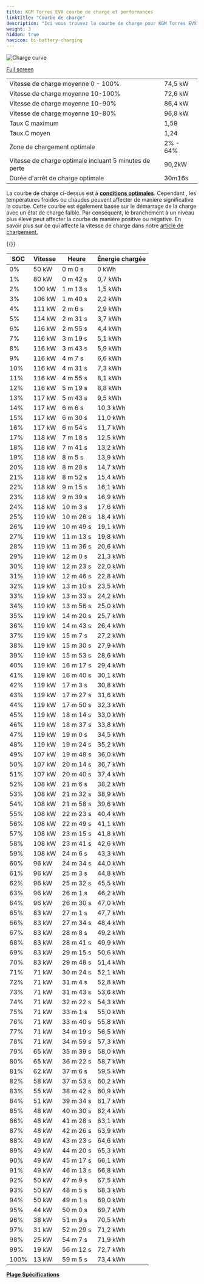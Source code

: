 ```yaml
---
title: KGM Torres EVX courbe de charge et performances
linktitle: "Courbe de charge"
description: "Ici vous trouvez la courbe de charge pour KGM Torres EVX."
weight: 3
hidden: true
navicon: bi-battery-charging
---
```

<!-- markdownlint-disable MD033 -->
<img src="/images/models/kgm/torres/torres_evx/chargingcurve.svg" alt="Charge curve" class="img-fluid">

[Full screen](/images/models/kgm/torres/torres_evx/chargingcurve.svg)


<table class="table table-striped border">
<tbody>
<tr>
<td>Vitesse de charge moyenne 0 - 100%</td><td>74,5 kW</td>
</tr>
<tr>
<td>Vitesse de charge moyenne 10-100%</td><td>72,6 kW</td>
</tr>
<tr>
<td>Vitesse de charge moyenne 10-90%</td><td>86,4 kW</td>
</tr>
<tr>
<td>Vitesse de charge moyenne 10-80%</td><td>96,8 kW</td>
</tr>
<tr>
<td>Taux C maximum</td><td>1,59</td>
</tr>
<tr>
<td>Taux C moyen</td><td>1,24</td>
</tr>
<tr>
<td>Zone de chargement optimale</td><td>2% - 64%</td>
</tr>
<tr>
<td>Vitesse de charge optimale incluant 5 minutes de perte</td><td>90,2kW</td>
</tr>
<tr>
<td>Durée d'arrêt de charge optimale</td><td>30m16s</td>
</tr>
</tbody>
</table>


La courbe de charge ci-dessus est à **[conditions optimales](../../../../../technology/battery/charging/#temperature)**. Cependant , les températures froides ou chaudes peuvent affecter de manière significative la courbe. Cette courbe est également basée sur le démarrage de la charge avec un état de charge faible. Par conséquent, le branchement à un niveau plus élevé peut affecter la courbe de manière positive ou négative. En savoir plus sur ce qui affecte la vitesse de charge dans notre [article de chargement.](../../../../../technology/battery/charging/)


{{<evkxdisplayaddarticle />}}
<table class="table table-striped border">
<thead>
<tr><th>SOC</th><th>Vitesse</th><th>Heure</th><th>Énergie chargée</th></tr>
</thead>
<tbody>
<tr>
<td>0%</td><td>50 kW</td><td> 0 m 0 s </td><td>0 kWh </td>
</tr>
<tr>
<td>1%</td><td>80 kW</td><td> 0 m 42 s </td><td>0,7 kWh </td>
</tr>
<tr>
<td>2%</td><td>100 kW</td><td> 1 m 13 s </td><td>1,5 kWh </td>
</tr>
<tr>
<td>3%</td><td>106 kW</td><td> 1 m 40 s </td><td>2,2 kWh </td>
</tr>
<tr>
<td>4%</td><td>111 kW</td><td> 2 m 6 s </td><td>2,9 kWh </td>
</tr>
<tr>
<td>5%</td><td>114 kW</td><td> 2 m 31 s </td><td>3,7 kWh </td>
</tr>
<tr>
<td>6%</td><td>116 kW</td><td> 2 m 55 s </td><td>4,4 kWh </td>
</tr>
<tr>
<td>7%</td><td>116 kW</td><td> 3 m 19 s </td><td>5,1 kWh </td>
</tr>
<tr>
<td>8%</td><td>116 kW</td><td> 3 m 43 s </td><td>5,9 kWh </td>
</tr>
<tr>
<td>9%</td><td>116 kW</td><td> 4 m 7 s </td><td>6,6 kWh </td>
</tr>
<tr>
<td>10%</td><td>116 kW</td><td> 4 m 31 s </td><td>7,3 kWh </td>
</tr>
<tr>
<td>11%</td><td>116 kW</td><td> 4 m 55 s </td><td>8,1 kWh </td>
</tr>
<tr>
<td>12%</td><td>116 kW</td><td> 5 m 19 s </td><td>8,8 kWh </td>
</tr>
<tr>
<td>13%</td><td>117 kW</td><td> 5 m 43 s </td><td>9,5 kWh </td>
</tr>
<tr>
<td>14%</td><td>117 kW</td><td> 6 m 6 s </td><td>10,3 kWh </td>
</tr>
<tr>
<td>15%</td><td>117 kW</td><td> 6 m 30 s </td><td>11,0 kWh </td>
</tr>
<tr>
<td>16%</td><td>117 kW</td><td> 6 m 54 s </td><td>11,7 kWh </td>
</tr>
<tr>
<td>17%</td><td>118 kW</td><td> 7 m 18 s </td><td>12,5 kWh </td>
</tr>
<tr>
<td>18%</td><td>118 kW</td><td> 7 m 41 s </td><td>13,2 kWh </td>
</tr>
<tr>
<td>19%</td><td>118 kW</td><td> 8 m 5 s </td><td>13,9 kWh </td>
</tr>
<tr>
<td>20%</td><td>118 kW</td><td> 8 m 28 s </td><td>14,7 kWh </td>
</tr>
<tr>
<td>21%</td><td>118 kW</td><td> 8 m 52 s </td><td>15,4 kWh </td>
</tr>
<tr>
<td>22%</td><td>118 kW</td><td> 9 m 15 s </td><td>16,1 kWh </td>
</tr>
<tr>
<td>23%</td><td>118 kW</td><td> 9 m 39 s </td><td>16,9 kWh </td>
</tr>
<tr>
<td>24%</td><td>118 kW</td><td> 10 m 3 s </td><td>17,6 kWh </td>
</tr>
<tr>
<td>25%</td><td>119 kW</td><td> 10 m 26 s </td><td>18,4 kWh </td>
</tr>
<tr>
<td>26%</td><td>119 kW</td><td> 10 m 49 s </td><td>19,1 kWh </td>
</tr>
<tr>
<td>27%</td><td>119 kW</td><td> 11 m 13 s </td><td>19,8 kWh </td>
</tr>
<tr>
<td>28%</td><td>119 kW</td><td> 11 m 36 s </td><td>20,6 kWh </td>
</tr>
<tr>
<td>29%</td><td>119 kW</td><td> 12 m 0 s </td><td>21,3 kWh </td>
</tr>
<tr>
<td>30%</td><td>119 kW</td><td> 12 m 23 s </td><td>22,0 kWh </td>
</tr>
<tr>
<td>31%</td><td>119 kW</td><td> 12 m 46 s </td><td>22,8 kWh </td>
</tr>
<tr>
<td>32%</td><td>119 kW</td><td> 13 m 10 s </td><td>23,5 kWh </td>
</tr>
<tr>
<td>33%</td><td>119 kW</td><td> 13 m 33 s </td><td>24,2 kWh </td>
</tr>
<tr>
<td>34%</td><td>119 kW</td><td> 13 m 56 s </td><td>25,0 kWh </td>
</tr>
<tr>
<td>35%</td><td>119 kW</td><td> 14 m 20 s </td><td>25,7 kWh </td>
</tr>
<tr>
<td>36%</td><td>119 kW</td><td> 14 m 43 s </td><td>26,4 kWh </td>
</tr>
<tr>
<td>37%</td><td>119 kW</td><td> 15 m 7 s </td><td>27,2 kWh </td>
</tr>
<tr>
<td>38%</td><td>119 kW</td><td> 15 m 30 s </td><td>27,9 kWh </td>
</tr>
<tr>
<td>39%</td><td>119 kW</td><td> 15 m 53 s </td><td>28,6 kWh </td>
</tr>
<tr>
<td>40%</td><td>119 kW</td><td> 16 m 17 s </td><td>29,4 kWh </td>
</tr>
<tr>
<td>41%</td><td>119 kW</td><td> 16 m 40 s </td><td>30,1 kWh </td>
</tr>
<tr>
<td>42%</td><td>119 kW</td><td> 17 m 3 s </td><td>30,8 kWh </td>
</tr>
<tr>
<td>43%</td><td>119 kW</td><td> 17 m 27 s </td><td>31,6 kWh </td>
</tr>
<tr>
<td>44%</td><td>119 kW</td><td> 17 m 50 s </td><td>32,3 kWh </td>
</tr>
<tr>
<td>45%</td><td>119 kW</td><td> 18 m 14 s </td><td>33,0 kWh </td>
</tr>
<tr>
<td>46%</td><td>119 kW</td><td> 18 m 37 s </td><td>33,8 kWh </td>
</tr>
<tr>
<td>47%</td><td>119 kW</td><td> 19 m 0 s </td><td>34,5 kWh </td>
</tr>
<tr>
<td>48%</td><td>119 kW</td><td> 19 m 24 s </td><td>35,2 kWh </td>
</tr>
<tr>
<td>49%</td><td>107 kW</td><td> 19 m 48 s </td><td>36,0 kWh </td>
</tr>
<tr>
<td>50%</td><td>107 kW</td><td> 20 m 14 s </td><td>36,7 kWh </td>
</tr>
<tr>
<td>51%</td><td>107 kW</td><td> 20 m 40 s </td><td>37,4 kWh </td>
</tr>
<tr>
<td>52%</td><td>108 kW</td><td> 21 m 6 s </td><td>38,2 kWh </td>
</tr>
<tr>
<td>53%</td><td>108 kW</td><td> 21 m 32 s </td><td>38,9 kWh </td>
</tr>
<tr>
<td>54%</td><td>108 kW</td><td> 21 m 58 s </td><td>39,6 kWh </td>
</tr>
<tr>
<td>55%</td><td>108 kW</td><td> 22 m 23 s </td><td>40,4 kWh </td>
</tr>
<tr>
<td>56%</td><td>108 kW</td><td> 22 m 49 s </td><td>41,1 kWh </td>
</tr>
<tr>
<td>57%</td><td>108 kW</td><td> 23 m 15 s </td><td>41,8 kWh </td>
</tr>
<tr>
<td>58%</td><td>108 kW</td><td> 23 m 41 s </td><td>42,6 kWh </td>
</tr>
<tr>
<td>59%</td><td>108 kW</td><td> 24 m 6 s </td><td>43,3 kWh </td>
</tr>
<tr>
<td>60%</td><td>96 kW</td><td> 24 m 34 s </td><td>44,0 kWh </td>
</tr>
<tr>
<td>61%</td><td>96 kW</td><td> 25 m 3 s </td><td>44,8 kWh </td>
</tr>
<tr>
<td>62%</td><td>96 kW</td><td> 25 m 32 s </td><td>45,5 kWh </td>
</tr>
<tr>
<td>63%</td><td>96 kW</td><td> 26 m 1 s </td><td>46,2 kWh </td>
</tr>
<tr>
<td>64%</td><td>96 kW</td><td> 26 m 30 s </td><td>47,0 kWh </td>
</tr>
<tr>
<td>65%</td><td>83 kW</td><td> 27 m 1 s </td><td>47,7 kWh </td>
</tr>
<tr>
<td>66%</td><td>83 kW</td><td> 27 m 34 s </td><td>48,4 kWh </td>
</tr>
<tr>
<td>67%</td><td>83 kW</td><td> 28 m 8 s </td><td>49,2 kWh </td>
</tr>
<tr>
<td>68%</td><td>83 kW</td><td> 28 m 41 s </td><td>49,9 kWh </td>
</tr>
<tr>
<td>69%</td><td>83 kW</td><td> 29 m 15 s </td><td>50,6 kWh </td>
</tr>
<tr>
<td>70%</td><td>83 kW</td><td> 29 m 48 s </td><td>51,4 kWh </td>
</tr>
<tr>
<td>71%</td><td>71 kW</td><td> 30 m 24 s </td><td>52,1 kWh </td>
</tr>
<tr>
<td>72%</td><td>71 kW</td><td> 31 m 4 s </td><td>52,8 kWh </td>
</tr>
<tr>
<td>73%</td><td>71 kW</td><td> 31 m 43 s </td><td>53,6 kWh </td>
</tr>
<tr>
<td>74%</td><td>71 kW</td><td> 32 m 22 s </td><td>54,3 kWh </td>
</tr>
<tr>
<td>75%</td><td>71 kW</td><td> 33 m 1 s </td><td>55,0 kWh </td>
</tr>
<tr>
<td>76%</td><td>71 kW</td><td> 33 m 40 s </td><td>55,8 kWh </td>
</tr>
<tr>
<td>77%</td><td>71 kW</td><td> 34 m 19 s </td><td>56,5 kWh </td>
</tr>
<tr>
<td>78%</td><td>71 kW</td><td> 34 m 59 s </td><td>57,3 kWh </td>
</tr>
<tr>
<td>79%</td><td>65 kW</td><td> 35 m 39 s </td><td>58,0 kWh </td>
</tr>
<tr>
<td>80%</td><td>65 kW</td><td> 36 m 22 s </td><td>58,7 kWh </td>
</tr>
<tr>
<td>81%</td><td>62 kW</td><td> 37 m 6 s </td><td>59,5 kWh </td>
</tr>
<tr>
<td>82%</td><td>58 kW</td><td> 37 m 53 s </td><td>60,2 kWh </td>
</tr>
<tr>
<td>83%</td><td>55 kW</td><td> 38 m 42 s </td><td>60,9 kWh </td>
</tr>
<tr>
<td>84%</td><td>51 kW</td><td> 39 m 34 s </td><td>61,7 kWh </td>
</tr>
<tr>
<td>85%</td><td>48 kW</td><td> 40 m 30 s </td><td>62,4 kWh </td>
</tr>
<tr>
<td>86%</td><td>48 kW</td><td> 41 m 28 s </td><td>63,1 kWh </td>
</tr>
<tr>
<td>87%</td><td>48 kW</td><td> 42 m 26 s </td><td>63,9 kWh </td>
</tr>
<tr>
<td>88%</td><td>49 kW</td><td> 43 m 23 s </td><td>64,6 kWh </td>
</tr>
<tr>
<td>89%</td><td>49 kW</td><td> 44 m 20 s </td><td>65,3 kWh </td>
</tr>
<tr>
<td>90%</td><td>49 kW</td><td> 45 m 17 s </td><td>66,1 kWh </td>
</tr>
<tr>
<td>91%</td><td>49 kW</td><td> 46 m 13 s </td><td>66,8 kWh </td>
</tr>
<tr>
<td>92%</td><td>50 kW</td><td> 47 m 9 s </td><td>67,5 kWh </td>
</tr>
<tr>
<td>93%</td><td>50 kW</td><td> 48 m 5 s </td><td>68,3 kWh </td>
</tr>
<tr>
<td>94%</td><td>50 kW</td><td> 49 m 1 s </td><td>69,0 kWh </td>
</tr>
<tr>
<td>95%</td><td>44 kW</td><td> 50 m 0 s </td><td>69,7 kWh </td>
</tr>
<tr>
<td>96%</td><td>38 kW</td><td> 51 m 9 s </td><td>70,5 kWh </td>
</tr>
<tr>
<td>97%</td><td>31 kW</td><td> 52 m 29 s </td><td>71,2 kWh </td>
</tr>
<tr>
<td>98%</td><td>25 kW</td><td> 54 m 7 s </td><td>71,9 kWh </td>
</tr>
<tr>
<td>99%</td><td>19 kW</td><td> 56 m 12 s </td><td>72,7 kWh </td>
</tr>
<tr>
<td>100%</td><td>13 kW</td><td> 59 m 5 s </td><td>73,4 kWh </td>
</tr>
</tbody>
</table>

<div class="mt-3 mb-3">
<a href="../rangeandconsumption/" class="text-decoration-none text-black">
<strong><i class="bi-arrow-left"></i> Plage </strong>
</a>
<a href="../specifications/" class="text-decoration-none text-black float-end">
<strong>Spécifications <i class="bi-arrow-right"></i></strong>
</a>
</div>
